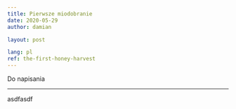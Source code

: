 ```yaml
---
title: Pierwsze miodobranie
date: 2020-05-29
author: damian

layout: post

lang: pl
ref: the-first-honey-harvest
---
```


Do napisania


---

asdfasdf
